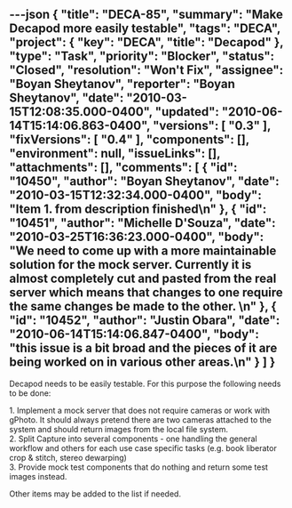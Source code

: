 ---json
{
  "title": "DECA-85",
  "summary": "Make Decapod more easily testable",
  "tags": "DECA",
  "project": {
    "key": "DECA",
    "title": "Decapod"
  },
  "type": "Task",
  "priority": "Blocker",
  "status": "Closed",
  "resolution": "Won't Fix",
  "assignee": "Boyan Sheytanov",
  "reporter": "Boyan Sheytanov",
  "date": "2010-03-15T12:08:35.000-0400",
  "updated": "2010-06-14T15:14:06.863-0400",
  "versions": [
    "0.3"
  ],
  "fixVersions": [
    "0.4"
  ],
  "components": [],
  "environment": null,
  "issueLinks": [],
  "attachments": [],
  "comments": [
    {
      "id": "10450",
      "author": "Boyan Sheytanov",
      "date": "2010-03-15T12:32:34.000-0400",
      "body": "Item 1. from description finished\n"
    },
    {
      "id": "10451",
      "author": "Michelle D'Souza",
      "date": "2010-03-25T16:36:23.000-0400",
      "body": "We need to come up with a more maintainable solution for the mock server. Currently it is almost completely cut and pasted from the real server which means that changes to one require the same changes be made to the other.&#x20;\n"
    },
    {
      "id": "10452",
      "author": "Justin Obara",
      "date": "2010-06-14T15:14:06.847-0400",
      "body": "this issue is a bit broad and the pieces of it are being worked on in various other areas.\n"
    }
  ]
}
---
Decapod needs to be easily testable. For this purpose the following needs to be done:

1\. Implement a mock server that does not require cameras or work with gPhoto. It should always pretend there are two cameras attached to the system and should return images from the local file system.\
2\. Split Capture into several components - one handling the general workflow and others for each use case specific tasks (e.g. book liberator crop & stitch, stereo dewarping)\
3\. Provide mock test components that do nothing and return some test images instead.

Other items may be added to the list if needed.

        